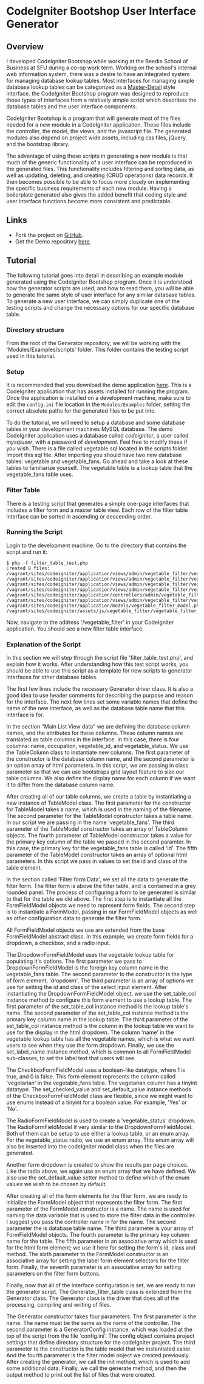 # CodeIgniter Bootshop User Interface Generator

## Overview

I developed CodeIgniter Bootshop while working at the Beedie School of Business at SFU during a co-op work term. Working on the school's internal web information system, there was a desire to have an integrated system for managing database lookup tables. Most interfaces for managing simple database lookup tables can be categorized as a [Master-Detail](http://en.wikipedia.org/wiki/Master%E2%80%93detail_interface) style interface. the CodeIgniter Bootshop program was designed to reproduce those types of interfaces from a relatively simple script which describes the database tables and the user interface components.

CodeIgniter Bootshop is a program that will generate most of the files needed for a 
new module in a CodeIgniter application. These files include the controller, the model, the
views, and the javascript file. The generated modules also depend on project 
wide assets, including css files, jQuery, and the bootstrap library. 

The advantage of using these scripts in generating a new module is that much of the
generic functionality of a user interface can be reproduced in the generated files. This functionality includes filtering and sorting data, as well as updating, deleting, and creating (CRUD operations) data records. It then becomes possible to be able to focus more closely on 
implementing the specific business requirements of each new module. Having a 
boilerplate generated also gives the added benefit that coding style and 
user interface functions become more consistent and predictable.

## Links

* Fork the project on <a href="https://github.com/sjking/ci-bootshop" target="_blank">GitHub</a>.
* Get the Demo repository <a href="https://github.com/sjking/codeigniter-bootshop-demo" target="_blank">here</a>.

## Tutorial

The following tutorial goes into detail in describing an example module generated using the CodeIgniter Bootshop program. Once it is understood how the generator scripts are used, and how to read them, you will be able to generate the same style of user interface for any similar database tables. To generate a new user interface, we can simply duplicate one of the testing scripts and change the necessary options for our specific database table.

### Directory structure

From the root of the Generator repository, we will be working with the 'Modules/Examples/scripts' folder. This folder contains the testing script used in this tutorial. 

### Setup

It is recommended that you download the demo application <a href="https://github.com/sjking/codeigniter-bootshop-demo" target="_blank">here</a>. This is a CodeIgniter application that has assets installed for running the program. Once the application is installed on a development machine, make sure to edit the `config.ini` file location in the `Modules/Examples` folder, setting the correct absolute paths for the generated files to be put into.

To do the tutorial, we will need to setup a database and some database tables in your development machines MySQL database. The demo CodeIgniter application uses a database called *codeigniter*, a user called *mysqluser*, with a password of *development*. Feel free to modify these if you wish. There is a file called vegetable.sql located in the scripts folder. Import this sql file. After importing you should have two new database tables: vegetable and vegetable_fans. Go ahead and take a look at these tables to familiarize yourself. The vegetable table is a lookup table that the vegetable_fans table uses.

### Filter Table

There is a testing script that generates a simple one-page interfaces that
includes a filter form and a master table view. Each row of the filter table interface can be sorted in ascending or descending order. 

### Running the Script

Login to the development machine. Go to the directory that contains the script and run it:

    $ php -f filter_table_test.php
    Created 8 files:
    /vagrant/sites/codeigniter/application/views/admin/vegetable_filter/vegetable_filter_table_view.php
    /vagrant/sites/codeigniter/application/views/admin/vegetable_filter/vegetable_filter_panel_footer_view.php
    /vagrant/sites/codeigniter/application/views/admin/vegetable_filter/vegetable_filter_panel_header_view.php
    /vagrant/sites/codeigniter/application/views/admin/vegetable_filter/vegetable_filter_filter_panel_view.php
    /vagrant/sites/codeigniter/application/controllers/admin/vegetable_filter.php
    /vagrant/sites/codeigniter/application/views/admin/vegetable_filter/vegetable_filter_view.php
    /vagrant/sites/codeigniter/application/models/vegetable_filter_model.php
    /vagrant/sites/codeigniter/assets/js/vegetable_filter/vegetable_filter_table.js

Now, navigate to the address '/vegetable_filter' in your CodeIgniter application. You should see a new filter table interface.

### Explanation of the Script

In this section we will step through the script file 'filter_table_test.php', and explain how it works. After understanding how this test script works, you should be able to use this script as a template for new scripts to generator interfaces for other database tables.

The first few lines include the necessary Generator driver class. It is also a good idea to use header comments for describing the purpose and reason for the interface. The next few lines set some variable names that define the name of the new interface, as well as the database table name that this interface is for. 

In the section "Main List View data" we are defining the database column names, and the attributes for these columns. These column names are translated as table columns in the interface. In this case, there is four columns: name, occupation, vegetable_id, and vegetable_status. We use the TableColumn class to instantiate new columns. The first parameter of the constructor is the database column name, and the second parameter is an option array of html parameters. In this script, we are passing in class parameter so that we can use bootstraps grid layout feature to size our table columns. We also define the display name for each column if we want it to differ from the database column name.

After creating all of our table columns, we create a table by instantiating a new instance of TableModel class. The first parameter for the constructor for TableModel takes a name, which is used in the naming of the filename. The second parameter for the TableModel constructor takes a table name. In our script we are passing in the name 'vegetable_fans'. The third parameter of the TableModel constructor takes an array of TableColumn objects. The fourth parameter of TableModel constructor takes a value for the primary key column of the table we passed in the second paramter. In this case, the primary key for the vegetable_fans table is called 'id'. The fifth parameter of the TableModel constructor takes an array of optional html parameters. In this script we pass in values to set the id and class of the table element.

In the section called 'Filter form Data', we set all the data to generate the filter form. The filter form is above the filter table, and is contained in a grey rounded panel. The process of configuring a form to be generated is similar to that for the table we did above. The first step is to instantiate all the FormFieldModel objects we need to represent form fields. The second step is to instantiate a FormModel, passing in our FormFieldModel objects as well as other configuration data to generate the filter form.

All FormFieldModel objects we use are extended from the base FormFieldModel abstract class. In this example, we create form fields for a dropdown, a checkbox, and a radio input. 

The DropdownFormFieldModel uses the vegetable lookup table for populating it's options. The first parameter we pass to DropdownFormFieldModel is the foreign key column name in the vegetable_fans table. The second parameter to the constructor is the type of form element, 'dropdown'. The third parameter is an array of options we use for setting the id and class of the select input element. After instantiating the DropdownFormFieldModel object, we use the set_table_col instance method to configure this form element to use a lookup table. The first parameter of the set_table_col instance method is the lookup table's name. The second parameter of the set_table_col instance method is the primary key column name in the lookup table. The third parameter of the set_table_col instance method is the column in the lookup table we want to use for the display in the html dropdown. The column 'name' in the vegetable lookup table has all the vegetable names, which is what we want users to see when they use the form dropdown. Finally, we use the set_label_name instance method, which is common to all FormFieldModel sub-classes, to set the label text that users will see.

The CheckboxFormFieldModel uses a boolean-like datatype, where 1 is true, and 0 is false. This form element represents the column called 'vegetarian' in the vegetable_fans table. The vegetarian column has a tinyint datatype. The set_checked_value and set_default_value instance methods of the CheckboxFormFieldModel class are flexible, since we might want to use enums instead of a tinyint for a boolean value. For example, 'Yes' or 'No'.

The RadioFormFieldModel is used to create a 'vegetable_status' dropdown. The RadioFormFieldModel if very similar to the DropdownFormFieldModel. Both of them can be setup to use either a lookup table, or an enum array. For the vegetable_status radio, we use an enum array. This enum array will also be inserted into the codeIgniter model class when the files are generated.

Another form dropdown is created to show the results per page choices. Like the radio above, we again use an enum array that we have defined. We also use the set_default_value setter method to define which of the enum values we wish to be chosen by default.

After creating all of the form elements for the filter form, we are ready to initialize the FormModel object that represents the filter form. The first parameter of the FormModel constructor is a name. The name is used for naming the data variable that is used to store the filter data in the controller. I suggest you pass the controller name in for the name. The second parameter the is database table name. The third parameter is your array of FormFieldModel objects. The fourth parameter is the primary key column name for the table. The fifth parameter in an associative array which is used for the html form element; we use it here for setting the form's id, class and method. The sixth parameter to the FormModel constructor is an associative array for setting the label form element selectors for the filter form. Finally, the seventh parameter is an associative array for setting parameters on the filter form buttons.

Finally, now that all of the interface configuration is set, we are ready to run the generator script. The Generator_filter_table class is extended from the Generator class. The Generator class is the driver that does all of the processing, compiling and writing of files. 

The Generator constructor takes four parameters. The first parameter is the name. The name must be the same as the name of the controller. The second parameter is a GeneratorConfig instance, which was loaded at the top of the script from the file 'config.ini'. The config object contains project settings that define directory structure for the codeIgniter project. The third parameter to the constructor is the table model that we instantiated ealier. And the fourth parameter is the filter model object we created previously. After creating the generator, we call the init method, which is used to add some additional data. Finally, we call the generate method, and then the output method to print out the list of files that were created.